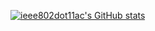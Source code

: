 [![ieee802dot11ac's GitHub stats](https://github-readme-stats.vercel.app/api?username=ieee802dot11ac)](https://github.com/anuraghazra/github-readme-stats)

